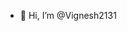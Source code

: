 - 👋 Hi, I’m @Vignesh2131


<!---
Vignesh2131/Vignesh2131 is a ✨ special ✨ repository because its `README.md` (this file) appears on your GitHub profile.
You can click the Preview link to take a look at your changes.
--->
